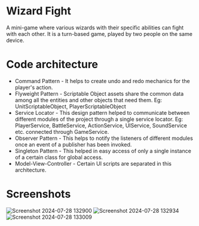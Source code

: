 # Wizard Fight

  A mini-game where various wizards with their specific abilities can fight with each other.
  It is a turn-based game, played by two people on the same device.

# Code architecture
  * Command Pattern - It helps to create undo and redo mechanics for the player's action.
  * Flyweight Pattern - Scriptable Object assets share the common data among all the entities and other objects that need them.
      Eg: UnitScriptableObject, PlayerScriptableObject
  * Service Locator - This design pattern helped to communicate between different modules of the project through a single service locator.
      Eg: PlayerService, BattleService, ActionService, UIService, SoundService etc. connected through GameService.
  * Observer Pattern - This helps to notify the listeners of different modules once an event of a publisher has been invoked.
  * Singleton Pattern - This helped in easy access of only a single instance of a certain class for global access.
  * Model-View-Controller - Certain UI scripts are separated in this architecture.

# Screenshots
  ![Screenshot 2024-07-28 132900](https://github.com/user-attachments/assets/400962e6-716f-4b99-b448-2c83d66b2432)
  ![Screenshot 2024-07-28 132934](https://github.com/user-attachments/assets/e1490897-7745-4bd4-92b1-c991dd89e9f4)
  ![Screenshot 2024-07-28 133009](https://github.com/user-attachments/assets/e1db2a39-9c12-46d4-984d-cf1afae2cba8)
